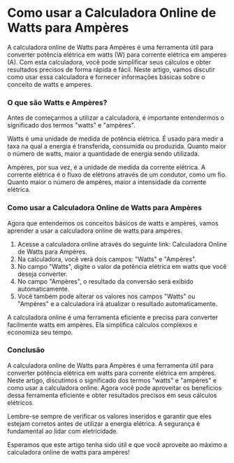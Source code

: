 Como usar a Calculadora Online de Watts para Ampères
====================================================

A calculadora online de Watts para Ampères é uma ferramenta útil para converter potência elétrica em watts (W) para corrente elétrica em amperes (A). Com esta calculadora, você pode simplificar seus cálculos e obter resultados precisos de forma rápida e fácil. Neste artigo, vamos discutir como usar essa calculadora e fornecer informações básicas sobre o conceito de watts e amperes.

### O que são Watts e Ampères?

Antes de começarmos a utilizar a calculadora, é importante entendermos o significado dos termos "watts" e "ampères".

Watts é uma unidade de medida de potência elétrica. É usado para medir a taxa na qual a energia é transferida, consumida ou produzida. Quanto maior o número de watts, maior a quantidade de energia sendo utilizada.

Ampères, por sua vez, é a unidade de medida da corrente elétrica. A corrente elétrica é o fluxo de elétrons através de um condutor, como um fio. Quanto maior o número de ampères, maior a intensidade da corrente elétrica.

### Como usar a Calculadora Online de Watts para Ampères

Agora que entendemos os conceitos básicos de watts e ampères, vamos aprender a usar a calculadora online de watts para ampères.

1. Acesse a calculadora online através do seguinte link: Calculadora Online de Watts para Ampères.
2. Na calculadora, você verá dois campos: "Watts" e "Ampères".
3. No campo "Watts", digite o valor da potência elétrica em watts que você deseja converter.
4. No campo "Ampères", o resultado da conversão será exibido automaticamente.
5. Você também pode alterar os valores nos campos "Watts" ou "Ampères" e a calculadora irá atualizar o resultado automaticamente.

A calculadora online é uma ferramenta eficiente e precisa para converter facilmente watts em ampères. Ela simplifica cálculos complexos e economiza seu tempo.

### Conclusão

A calculadora online de Watts para Ampères é uma ferramenta útil para converter potência elétrica em watts para corrente elétrica em ampères. Neste artigo, discutimos o significado dos termos "watts" e "ampères" e como usar a calculadora online. Agora você pode aproveitar os benefícios dessa ferramenta eficiente e obter resultados precisos em seus cálculos elétricos.

Lembre-se sempre de verificar os valores inseridos e garantir que eles estejam corretos antes de utilizar a energia elétrica. A segurança é fundamental ao lidar com eletricidade.

Esperamos que este artigo tenha sido útil e que você aproveite ao máximo a calculadora online de watts para ampères!